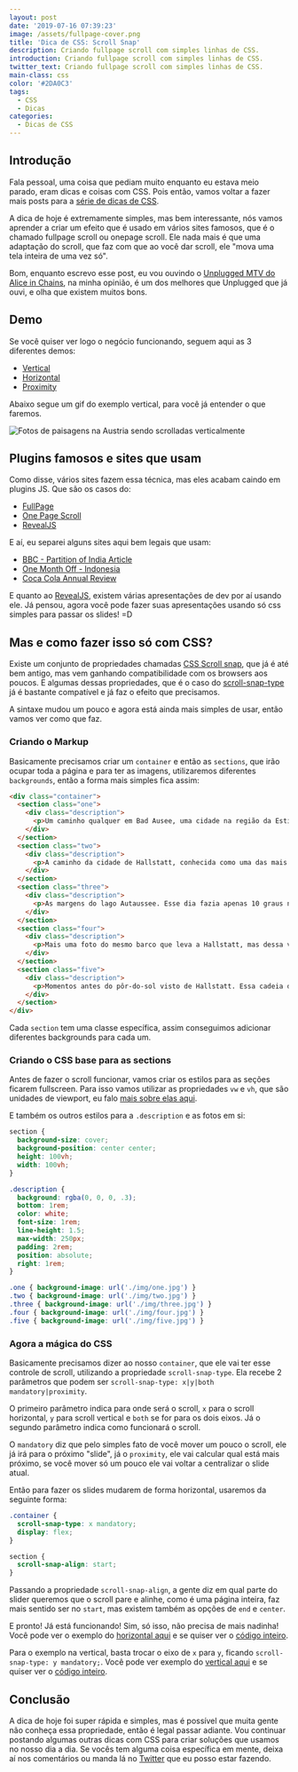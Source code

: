 ```yaml
---
layout: post
date: '2019-07-16 07:39:23'
image: /assets/fullpage-cover.png
title: 'Dica de CSS: Scroll Snap'
description: Criando fullpage scroll com simples linhas de CSS.
introduction: Criando fullpage scroll com simples linhas de CSS.
twitter_text: Criando fullpage scroll com simples linhas de CSS.
main-class: css
color: '#2DA0C3'
tags:
  - CSS
  - Dicas
categories:
  - Dicas de CSS
---
```

## Introdução

Fala pessoal, uma coisa que pediam muito enquanto eu estava meio parado, eram dicas e coisas com CSS. Pois então, vamos voltar a fazer mais posts para a [série de dicas de CSS](https://willianjusten.com.br/series/#dicas-de-css).

A dica de hoje é extremamente simples, mas bem interessante, nós vamos aprender a criar um efeito que é usado em vários sites famosos, que é o chamado fullpage scroll ou onepage scroll. Ele nada mais é que uma adaptação do scroll, que faz com que ao você dar scroll, ele "mova uma tela inteira de uma vez só".

Bom, enquanto escrevo esse post, eu vou ouvindo o [Unplugged MTV do Alice in Chains](https://open.spotify.com/album/5PdgIAHzwDvTZRjIGSQGtN?si=FA3a1dtIQnmRZH_c50E0Xg), na minha opinião, é um dos melhores que Unplugged que já ouvi, e olha que existem muitos bons.

## Demo

Se você quiser ver logo o negócio funcionando, seguem aqui as 3 diferentes demos:

* [Vertical](https://labs.willianjusten.com.br/scroll-snap/vertical)
* [Horizontal](https://labs.willianjusten.com.br/scroll-snap/horizontal)
* [Proximity](https://labs.willianjusten.com.br/scroll-snap/proximity)

Abaixo segue um gif do exemplo vertical, para você já entender o que faremos.

![Fotos de paisagens na Austria sendo scrolladas verticalmente](/assets/scroll-snap.gif)

## Plugins famosos e sites que usam

Como disse, vários sites fazem essa técnica, mas eles acabam caindo em plugins JS. Que são os casos do:

* [FullPage](https://alvarotrigo.com/fullPage/)
* [One Page Scroll](http://www.thepetedesign.com/demos/onepage_scroll_demo.html)
* [RevealJS](https://revealjs.com/#/)

E aí, eu separei alguns sites aqui bem legais que usam:

* [BBC - Partition of India Article](https://www.bbc.co.uk/news/resources/idt-d88680d1-26f2-4863-be95-83298fd01e02)
* [One Month Off - Indonesia](https://readymag.com/repponen/20907/10/)
* [Coca Cola Annual Review](https://www.coca-colacompany.com/annual-review/2017/index.html)

E quanto ao [RevealJS](https://revealjs.com/#/), existem várias apresentações de dev por aí usando ele. Já pensou, agora você pode fazer suas apresentações usando só css simples para passar os slides! =D

## Mas e como fazer isso só com CSS?

Existe um conjunto de propriedades chamadas [CSS Scroll snap](https://caniuse.com/#feat=css-snappoints), que já é até bem antigo, mas vem ganhando compatibilidade com os browsers aos poucos. E algumas dessas propriedades, que é o caso do [scroll-snap-type](https://developer.mozilla.org/en-US/docs/Web/CSS/scroll-snap-type) já é bastante compatível e já faz o efeito que precisamos.

A sintaxe mudou um pouco e agora está ainda mais simples de usar, então vamos ver como que faz.

### Criando o Markup

Basicamente precisamos criar um `container` e então as `sections`, que irão ocupar toda a página e para ter as imagens, utilizaremos diferentes `backgrounds`, então a forma mais simples fica assim:

```html
<div class="container">
  <section class="one">
    <div class="description">
      <p>Um caminho qualquer em Bad Ausee, uma cidade na região da Estíria que tem pouco mais de 5 mil habitantes.</p>
    </div>
  </section>
  <section class="two">
    <div class="description">
      <p>A caminho da cidade de Hallstatt, conhecida como uma das mais bonitas do mundo. Para chegar lá, somente de barco ou dando uma grande volta pelo lago de mesmo nome.</p>
    </div>
  </section>
  <section class="three">
    <div class="description">
      <p>As margens do lago Autaussee. Esse dia fazia apenas 10 graus negativos, mas eu queria muito passear e explorar todos os lugares.</p>
    </div>
  </section>
  <section class="four">
    <div class="description">
      <p>Mais uma foto do mesmo barco que leva a Hallstatt, mas dessa vez do meu drone, amo como a reflexão ficou tão azul em contraste com as montanhas.</p>
    </div>
  </section>
  <section class="five">
    <div class="description">
      <p>Momentos antes do pôr-do-sol visto de Hallstatt. Essa cadeia de montanhas é realmente maravilhosa!</p>
    </div>
  </section>
</div>
```

Cada `section` tem uma classe específica, assim conseguimos adicionar diferentes backgrounds para cada um.

### Criando o CSS base para as sections

Antes de fazer o scroll funcionar, vamos criar os estilos para as seções ficarem fullscreen. Para isso vamos utilizar as propriedades `vw` e `vh`, que são unidades de viewport, eu falo [mais sobre elas aqui](https://willianjusten.com.br/como-criar-secoes-fullscreen-com-css/).

E também os outros estilos para a `.description` e as fotos em si:

```css
section {
  background-size: cover;
  background-position: center center;
  height: 100vh;
  width: 100vh;
}

.description {
  background: rgba(0, 0, 0, .3);
  bottom: 1rem;
  color: white;
  font-size: 1rem;
  line-height: 1.5;
  max-width: 250px;
  padding: 2rem;
  position: absolute;
  right: 1rem;
}

.one { background-image: url('./img/one.jpg') }
.two { background-image: url('./img/two.jpg') }
.three { background-image: url('./img/three.jpg') }
.four { background-image: url('./img/four.jpg') }
.five { background-image: url('./img/five.jpg') }
```

### Agora a mágica do CSS

Basicamente precisamos dizer ao nosso `container`, que ele vai ter esse controle de scroll, utilizando a propriedade `scroll-snap-type`. Ela recebe 2 parâmetros que podem ser `scroll-snap-type: x|y|both mandatory|proximity`.

O primeiro parâmetro indica para onde será o scroll, `x` para o scroll horizontal, `y` para scroll vertical e `both` se for para os dois eixos. Já o segundo parâmetro indica como funcionará o scroll.

O `mandatory` diz que pelo simples fato de você mover um pouco o scroll, ele já irá para o próximo "slide", já o `proximity`, ele vai calcular qual está mais próximo, se você mover só um pouco ele vai voltar a centralizar o slide atual.

Então para fazer os slides mudarem de forma horizontal, usaremos da seguinte forma:

```css
.container {
  scroll-snap-type: x mandatory;
  display: flex;
}

section {
  scroll-snap-align: start;
}
```

Passando a propriedade `scroll-snap-align`, a gente diz em qual parte do slider queremos que o scroll pare e alinhe, como é uma página inteira, faz mais sentido ser no `start`, mas existem também as opções de `end` e `center`.

E pronto! Já está funcionando! Sim, só isso, não precisa de mais nadinha! Você pode ver o exemplo do [horizontal aqui](https://labs.willianjusten.com.br/scroll-snap/horizontal) e se quiser ver o [código inteiro](https://github.com/willianjusten/labs/blob/gh-pages/scroll-snap/horizontal.html).

Para o exemplo na vertical, basta trocar o eixo de `x` para `y`, ficando `scroll-snap-type: y mandatory;`. Você pode ver exemplo do [vertical aqui](https://labs.willianjusten.com.br/scroll-snap/vertical) e se quiser ver o [código inteiro](https://github.com/willianjusten/labs/blob/gh-pages/scroll-snap/vertical.html).

## Conclusão

A dica de hoje foi super rápida e simples, mas é possível que muita gente não conheça essa propriedade, então é legal passar adiante. Vou continuar postando algumas outras dicas com CSS para criar soluções que usamos no nosso dia a dia. Se vocês tem alguma coisa específica em mente, deixa aí nos comentários ou manda lá no [Twitter](https://twitter.com/Willian_justen) que eu posso estar fazendo.

